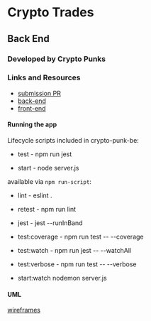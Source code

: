 # Crypto Trades

## Back End

### Developed by Crypto Punks

### Links and Resources
* [submission PR](http://xyz.com)
* [back-end](https://crypto-trades-2020.herokuapp.com/)
* [front-end](https://sleepy-brahmagupta-07740c.netlify.com)

#### Running the app

Lifecycle scripts included in crypto-punk-be:

 * test -
    npm run jest

 * start -
    node server.js

available via `npm run-script`:

 * lint -
    eslint .

 * retest -
    npm run lint

 * jest -
    jest --runInBand

 * test:coverage -
    npm run test -- --coverage

 * test:watch -
    npm run jest -- --watchAll

 * test:verbose -
    npm run test -- --verbose

 * start:watch
    nodemon server.js

#### UML
[wireframes](assets/crypto-trades-wireframes.jpg)
